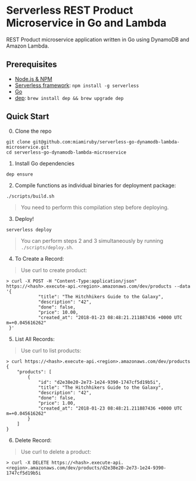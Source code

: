 # Serverless REST Product Microservice in Go and Lambda

REST Product microservice application written in Go using DynamoDB and Amazon Lambda.

## Prerequisites

- [Node.js & NPM](https://github.com/creationix/nvm)
- [Serverless framework](https://serverless.com/framework/docs/providers/aws/guide/installation/): `npm install -g serverless`
- [Go](https://golang.org/dl/)
- [dep](https://github.com/golang/dep): `brew install dep && brew upgrade dep`

## Quick Start

0. Clone the repo

```
git clone git@github.com:miamiruby/serverless-go-dynamodb-lambda-microservice.git
cd serverless-go-dynamodb-lambda-microservice
```

1. Install Go dependencies

```
dep ensure
```

2. Compile functions as individual binaries for deployment package:

```
./scripts/build.sh
```

> You need to perform this compilation step before deploying.

3. Deploy!

```
serverless deploy
```

> You can perform steps 2 and 3 simultaneously by running `./scripts/deploy.sh`.

4. To Create a Record:

> Use curl to create product:

```
> curl -X POST -H "Content-Type:application/json" https://<hash>.execute-api.<region>.amazonaws.com/dev/products --data '{
            "title": "The Hitchhikers Guide to the Galaxy",
            "description": "42",
            "done": false,
            "price": 10.00,
            "created_at": "2018-01-23 08:48:21.211887436 +0000 UTC m=+0.045616262"
 }'

```

5. List All Records:

> Use curl to list products:

```
> curl https://<hash>.execute-api.<region>.amazonaws.com/dev/products
{
    "products": [
        {
            "id": "d2e38e20-2e73-1e24-9390-1747cf5d19b5i",
            "title": "The Hitchhikers Guide to the Galaxy",
            "description": "42",
            "done": false,
            "price": 1.00,
            "created_at": "2018-01-23 08:48:21.211887436 +0000 UTC m=+0.045616262"
        }
    ]
}
```

6. Delete Record:

> Use curl to delete a product:

```
> curl -X DELETE https://<hash>.execute-api.<region>.amazonaws.com/dev/products/d2e38e20-2e73-1e24-9390-1747cf5d19b5i
```

